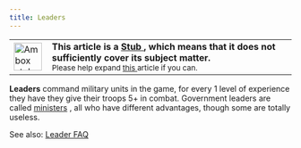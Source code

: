 ```yaml
---
title: Leaders
---
```


 <table class="metadata plainlinks ambox ambox-notice" style=""><tbody><tr><td class="mbox-image"><div style="width: 52px;"><a class="image" href="/wiki/File:Ambox_stub.png"><img alt="Ambox stub.png" data-file-height="150" data-file-width="150" data-url="https://central.paradoxwikis.com/images/thumb/c/c0/Ambox_stub.png/50px-Ambox_stub.png" decoding="async" height="50" loading="lazy" src="https://central.paradoxwikis.com/images/thumb/c/c0/Ambox_stub.png/50px-Ambox_stub.png" srcset="https://central.paradoxwikis.com/images/thumb/c/c0/Ambox_stub.png/75px-Ambox_stub.png 1.5x, https://central.paradoxwikis.com/images/thumb/c/c0/Ambox_stub.png/100px-Ambox_stub.png 2x" width="50"></a></div></td><td class="mbox-text" style=""><b>This article is a <a href="/wiki/Template:Stub" title="Template:Stub">Stub </a>, which means that it does not sufficiently cover its subject matter.</b><br><small>Please help expand <a class="external text" href="https://hoi2.paradoxwikis.com/index.php?title=Leaders&amp;action=edit" rel="nofollow">this </a>article if you can.</small></td></tr></tbody></table>

**Leaders** command military units in the game, for every 1 level of experience they have they give their troops 5+ in combat. Government leaders are called [ministers](/wiki/index.php?title=Ministers&action=edit&redlink=1 "Ministers (page does not exist)") , all who have different advantages, though some are totally useless.

See also: [Leader FAQ](/wiki/Leader_FAQ "Leader FAQ")
